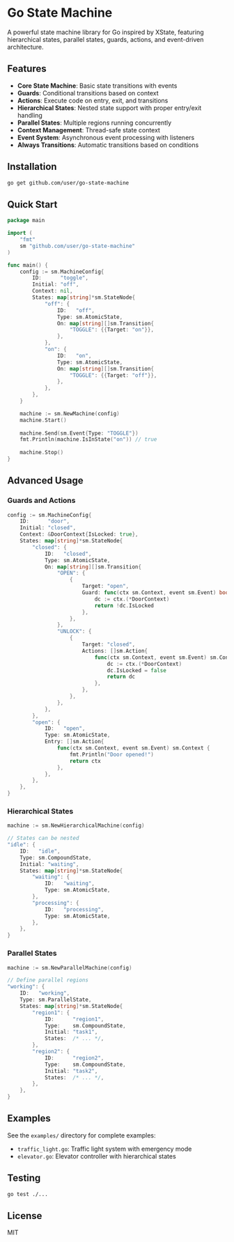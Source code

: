 # Go State Machine

A powerful state machine library for Go inspired by XState, featuring hierarchical states, parallel states, guards, actions, and event-driven architecture.

## Features

- **Core State Machine**: Basic state transitions with events
- **Guards**: Conditional transitions based on context
- **Actions**: Execute code on entry, exit, and transitions
- **Hierarchical States**: Nested state support with proper entry/exit handling
- **Parallel States**: Multiple regions running concurrently
- **Context Management**: Thread-safe state context
- **Event System**: Asynchronous event processing with listeners
- **Always Transitions**: Automatic transitions based on conditions

## Installation

```bash
go get github.com/user/go-state-machine
```

## Quick Start

```go
package main

import (
    "fmt"
    sm "github.com/user/go-state-machine"
)

func main() {
    config := sm.MachineConfig{
        ID:      "toggle",
        Initial: "off",
        Context: nil,
        States: map[string]*sm.StateNode{
            "off": {
                ID:   "off",
                Type: sm.AtomicState,
                On: map[string][]sm.Transition{
                    "TOGGLE": {{Target: "on"}},
                },
            },
            "on": {
                ID:   "on",
                Type: sm.AtomicState,
                On: map[string][]sm.Transition{
                    "TOGGLE": {{Target: "off"}},
                },
            },
        },
    }

    machine := sm.NewMachine(config)
    machine.Start()
    
    machine.Send(sm.Event{Type: "TOGGLE"})
    fmt.Println(machine.IsInState("on")) // true
    
    machine.Stop()
}
```

## Advanced Usage

### Guards and Actions

```go
config := sm.MachineConfig{
    ID:      "door",
    Initial: "closed",
    Context: &DoorContext{IsLocked: true},
    States: map[string]*sm.StateNode{
        "closed": {
            ID:   "closed",
            Type: sm.AtomicState,
            On: map[string][]sm.Transition{
                "OPEN": {
                    {
                        Target: "open",
                        Guard: func(ctx sm.Context, event sm.Event) bool {
                            dc := ctx.(*DoorContext)
                            return !dc.IsLocked
                        },
                    },
                },
                "UNLOCK": {
                    {
                        Target: "closed",
                        Actions: []sm.Action{
                            func(ctx sm.Context, event sm.Event) sm.Context {
                                dc := ctx.(*DoorContext)
                                dc.IsLocked = false
                                return dc
                            },
                        },
                    },
                },
            },
        },
        "open": {
            ID:   "open",
            Type: sm.AtomicState,
            Entry: []sm.Action{
                func(ctx sm.Context, event sm.Event) sm.Context {
                    fmt.Println("Door opened!")
                    return ctx
                },
            },
        },
    },
}
```

### Hierarchical States

```go
machine := sm.NewHierarchicalMachine(config)

// States can be nested
"idle": {
    ID:   "idle",
    Type: sm.CompoundState,
    Initial: "waiting",
    States: map[string]*sm.StateNode{
        "waiting": {
            ID:   "waiting",
            Type: sm.AtomicState,
        },
        "processing": {
            ID:   "processing",
            Type: sm.AtomicState,
        },
    },
}
```

### Parallel States

```go
machine := sm.NewParallelMachine(config)

// Define parallel regions
"working": {
    ID:   "working",
    Type: sm.ParallelState,
    States: map[string]*sm.StateNode{
        "region1": {
            ID:      "region1",
            Type:    sm.CompoundState,
            Initial: "task1",
            States:  /* ... */,
        },
        "region2": {
            ID:      "region2",
            Type:    sm.CompoundState,
            Initial: "task2",
            States:  /* ... */,
        },
    },
}
```

## Examples

See the `examples/` directory for complete examples:
- `traffic_light.go`: Traffic light system with emergency mode
- `elevator.go`: Elevator controller with hierarchical states

## Testing

```bash
go test ./...
```

## License

MIT